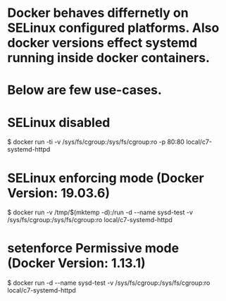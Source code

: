 # Docker behaves differnetly on SELinux configured platforms. Also docker versions effect systemd running inside docker containers.
# Below are few use-cases.

# SELinux disabled
$ docker run -ti -v /sys/fs/cgroup:/sys/fs/cgroup:ro -p 80:80 local/c7-systemd-httpd

# SELinux enforcing mode (Docker Version: 19.03.6)
$ docker run -v /tmp/$(mktemp -d):/run -d --name sysd-test -v /sys/fs/cgroup:/sys/fs/cgroup:ro local/c7-systemd-httpd

# setenforce Permissive mode (Docker Version: 1.13.1)
$ docker run -d --name sysd-test -v /sys/fs/cgroup:/sys/fs/cgroup:ro local/c7-systemd-httpd
